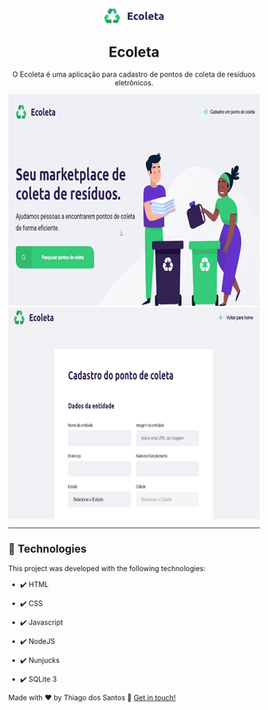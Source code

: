 <h1 align="center">
<br>
  <img src="./github/logo.png" alt="Ecoleta" width="120">
<br>
<br>
Ecoleta
</h1>

<p align="center">O Ecoleta é uma aplicação para cadastro de pontos de coleta de resíduos eletrônicos.</p>

<div align="center" >
  <img src="./github/home-page.gif" alt="home-web" height="425">
  <br>
  <img src="./github/registration-page.gif" alt="registration-page" height="425">
</div>

<hr />


## 🚀 Technologies

This project was developed with the following technologies:

- ✔️ HTML

- ✔️ CSS

- ✔️ Javascript

- ✔️ NodeJS

- ✔️ Nunjucks

- ✔️ SQLite 3


Made with ♥ by Thiago dos Santos :wave: [Get in touch!](https://www.linkedin.com/in/tdsantos1981/)